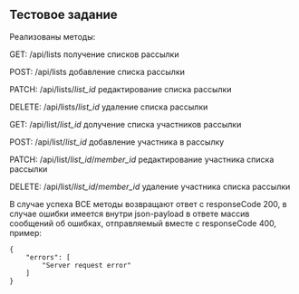 ## Тестовое задание

Реализованы методы:

GET: /api/lists получение списков рассылки

POST: /api/lists добавление списка рассылки

PATCH: /api/lists/_list_id_ редактирование списка рассылки

DELETE: /api/lists/_list_id_ удаление списка рассылки

GET: /api/list/_list_id_ долучение списка участников рассылки

POST: /api/list/_list_id_ добавление участника в рассылку

PATCH: /api/list/_list_id_/_member_id_ редактирование участника списка рассылки

DELETE: /api/list/_list_id_/_member_id_ удаление участника списка рассылки


В случае успеха ВСЕ методы возвращают ответ с responseCode 200, в случае ошибки имеется внутри json-payload в ответе массив сообщений об ошибках, отправляемый вместе с responseCode 400, пример:

    {
        "errors": [
            "Server request error"
        ]
    }